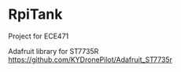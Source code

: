 # RpiTank
Project for ECE471

Adafruit library for ST7735R https://github.com/KYDronePilot/Adafruit_ST7735r

